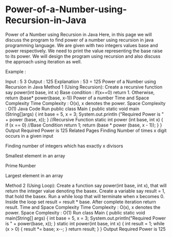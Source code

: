 # Power-of-a-Number-using-Recursion-in-Java

Power of a Number using Recursion in Java
Here, in this page we will discuss the program to find power of a number using recursion in java programming language. We are given with two integers values base and power respectively. We need to print the value representing the base raise to its power. We will design the program using recursion and also discuss the approach using iteration as well.

Example :

Input : 5 3
Output : 125
Explanation : 53 = 125
Power of a Number using Recursion in Java
Method 1 (Using Recursion):
Create a recursive function say power(int base, int x)
Base condition : if(x==0) return 1.
Otherwise, return (base* power(base, x-1))
Power of a number
Time and Space Complexity
Time Complexity : O(x), x denotes the power. Space Complexity : O(1)
Java Code
Run
public class Main
{
  public static void main (String[]args)
  {
    int base = 5, x = 3;
    System.out.println ("Required Power is " + power (base, x));
  }
  //Recursive Function
  static int power (int base, int x)
  {
    if (x == 0)     //Base Condition
      return 1;
    return (base * power (base, x - 1));
  }
}
Output
Required Power is 125
Related Pages
Finding Number of times x digit occurs in a given input
 
Finding number of integers which has exactly x divisors
 
Smallest element in an array

Prime Number

Largest element in an array

Method 2 (Using Loop):
Create a function say power(int base, int x), that will return the integer value denoting the basex.
Create a variable say result = 1, that hold the basex.
Run a while loop that will terminate when x becomes 0.
Inside the loop set result = result * base.
After complete iteration return result.
Time and Space Complexity
Time Complexity : O(x), x denotes the power. Space Complexity : O(1)
Run
class Main {
    public static void main(String[] args) {
        int base = 5, x = 3;
        System.out.println("Required Power is " + power(base, x));
    }
    static int power(int base, int x) {
        int result = 1;
        while (x > 0) {
            result *= base;
            x--;
        }
        return result;
    }
}
Output
Required Power is 125
